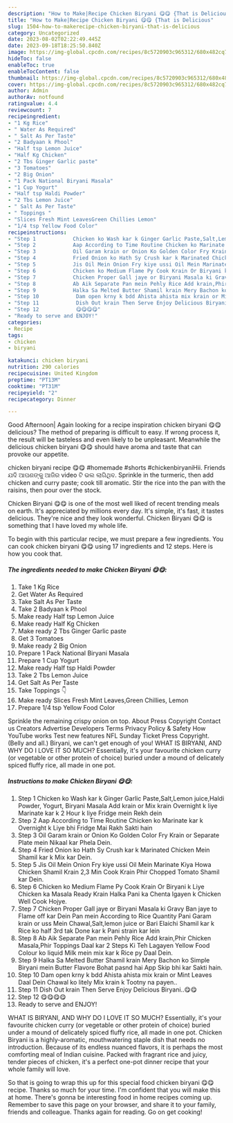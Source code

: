 ```yaml
---
description: "How to Make|Recipe Chicken Biryani 😋😋 {That is Delicious"
title: "How to Make|Recipe Chicken Biryani 😋😋 {That is Delicious"
slug: 1504-how-to-makerecipe-chicken-biryani-that-is-delicious
category: Uncategorized
date: 2023-08-02T02:22:49.445Z
date: 2023-09-18T18:25:50.840Z
image: https://img-global.cpcdn.com/recipes/8c5720903c965312/680x482cq70/chicken-biryani-recipe-main-photo.jpg
hideToc: false
enableToc: true
enableTocContent: false
thumbnail: https://img-global.cpcdn.com/recipes/8c5720903c965312/680x482cq70/chicken-biryani-recipe-main-photo.jpg
cover: https://img-global.cpcdn.com/recipes/8c5720903c965312/680x482cq70/chicken-biryani-recipe-main-photo.jpg
author: Admin
authorAv: notfound
ratingvalue: 4.4
reviewcount: 7
recipeingredient:
- "1 Kg Rice"
- " Water As Required"
- " Salt As Per Taste"
- "2 Badyaan k Phool"
- "Half tsp Lemon Juice"
- "Half Kg Chicken"
- "2 Tbs Ginger Garlic paste"
- "3 Tomatoes"
- "2 Big Onion"
- "1 Pack National Biryani Masala"
- "1 Cup Yogurt"
- "Half tsp Haldi Powder"
- "2 Tbs Lemon Juice"
- " Salt As Per Taste"
- " Toppings "
- "Slices Fresh Mint LeavesGreen Chillies Lemon"
- "1/4 tsp Yellow Food Color"
recipeinstructions:
- "Step 1            Chicken ko Wash kar k Ginger Garlic Paste,Salt,Lemon juice,Haldi Powder, Yogurt, Biryani Masala Add krain or Mix krain Overnight k liye Marinate kar k 2 Hour k liye Fridge mein Rekh dein"
- "Step 2            Aap According to Time Routine Chicken ko Marinate kar k Overnight k Liye bhi Fridge Mai Rakh Sakti hain"
- "Step 3            Oil Garam krain or Onion Ko Golden Color Fry Krain or Separate Plate mein Nikaal kar Phela Dein."
- "Step 4            Fried Onion ko Hath Sy Crush kar k Marinated Chicken Mein Shamil kar k Mix kar Dein."
- "Step 5            Jis Oil Mein Onion Fry kiye ussi Oil Mein Marinate Kiya Howa Chicken Shamil Krain 2,3 Min Cook Krain Phir Chopped Tomato Shamil kar Dein."
- "Step 6            Chicken ko Medium Flame Py Cook Krain Or Biryani k Liye Chicken ka Masala Ready Krain Halka Pani ka Chenta lgayen k Chicken Well Cook Hojye."
- "Step 7            Chicken Proper Gall jaye or Biryani Masala ki Gravy Ban jaye to Flame off kar Dein Pan mein According to Rice Quantity Pani Garam krain or uss Mein Chawal,Salt,lemon juice or Bari Elaichi Shamil kar k Rice ko half 3rd tak Done kar k Pani strain kar lein"
- "Step 8            Ab Aik Separate Pan mein Pehly Rice Add krain,Phir Chicken Masala,Phir Toppings Daal kar 2 Steps Ki Teh Lagayen Yellow Food Colour ko liquid Milk mein mix kar k Rice py Daal Dein."
- "Step 9            Halka Sa Melted Butter Shamil krain Mery Bachon ko Simple Biryani mein Butter Flavore Bohat pasnd hai App Skip bhi kar Sakti hain."
- "Step 10            Dam open krny k bdd Ahista ahista mix krain or Mint Leaves Daal Dein Chawal ko litely Mix krain k Tootny na payen.."
- "Step 11            Dish Out krain Then Serve Enjoy Delicious Biryani..😋😋"
- "Step 12            😋😋😋😋"
- "Ready to serve and ENJOY!"
categories:
- Recipe
tags:
- chicken
- biryani

katakunci: chicken biryani 
nutrition: 290 calories
recipecuisine: United Kingdom
preptime: "PT13M"
cooktime: "PT31M"
recipeyield: "2"
recipecategory: Dinner

---
```



Good Afternoon| Again looking for a recipe inspiration chicken biryani 😋😋 delicious? The method of preparing is difficult to easy. If wrong process it, the result will be tasteless and even likely to be unpleasant. Meanwhile the delicious chicken biryani 😋😋 should have aroma and taste that can provoke our appetite.





chicken biryani recipe 😋😋 #homemade #shorts #chickenbiryaniHii. Friends ଯଦି ଆପଣଙ୍କୁ ଆଜିର video ଟି ଭଲ ଲାଗିଥିବ. Sprinkle in the turmeric, then add chicken and curry paste; cook till aromatic. Stir the rice into the pan with the raisins, then pour over the stock.

Chicken Biryani 😋😋 is one of the most well liked of recent trending meals on earth. It's appreciated by millions every day. It's simple, it's fast, it tastes delicious. They're nice and they look wonderful. Chicken Biryani 😋😋 is something that I have loved my whole life.


To begin with this particular recipe, we must prepare a few ingredients. You can cook chicken biryani 😋😋 using 17 ingredients and 12 steps. Here is how you cook that.

<!--inarticleads1-->

##### The ingredients needed to make Chicken Biryani 😋😋:

1. Take 1 Kg Rice
1. Get  Water As Required
1. Take  Salt As Per Taste
1. Take 2 Badyaan k Phool
1. Make ready Half tsp Lemon Juice
1. Make ready Half Kg Chicken
1. Make ready 2 Tbs Ginger Garlic paste
1. Get 3 Tomatoes
1. Make ready 2 Big Onion
1. Prepare 1 Pack National Biryani Masala
1. Prepare 1 Cup Yogurt
1. Make ready Half tsp Haldi Powder
1. Take 2 Tbs Lemon Juice
1. Get  Salt As Per Taste
1. Take  Toppings 👇
1. Make ready Slices Fresh Mint Leaves,Green Chillies, Lemon
1. Prepare 1/4 tsp Yellow Food Color


Sprinkle the remaining crispy onion on top. About Press Copyright Contact us Creators Advertise Developers Terms Privacy Policy &amp; Safety How YouTube works Test new features NFL Sunday Ticket Press Copyright. (Belly and all.) Biryani, we can&#39;t get enough of you! WHAT IS BIRYANI, AND WHY DO I LOVE IT SO MUCH? Essentially, it&#39;s your favourite chicken curry (or vegetable or other protein of choice) buried under a mound of delicately spiced fluffy rice, all made in one pot. 

<!--inarticleads2-->

##### Instructions to make Chicken Biryani 😋😋:

1. Step 1            Chicken ko Wash kar k Ginger Garlic Paste,Salt,Lemon juice,Haldi Powder, Yogurt, Biryani Masala Add krain or Mix krain Overnight k liye Marinate kar k 2 Hour k liye Fridge mein Rekh dein
1. Step 2            Aap According to Time Routine Chicken ko Marinate kar k Overnight k Liye bhi Fridge Mai Rakh Sakti hain
1. Step 3            Oil Garam krain or Onion Ko Golden Color Fry Krain or Separate Plate mein Nikaal kar Phela Dein.
1. Step 4            Fried Onion ko Hath Sy Crush kar k Marinated Chicken Mein Shamil kar k Mix kar Dein.
1. Step 5            Jis Oil Mein Onion Fry kiye ussi Oil Mein Marinate Kiya Howa Chicken Shamil Krain 2,3 Min Cook Krain Phir Chopped Tomato Shamil kar Dein.
1. Step 6            Chicken ko Medium Flame Py Cook Krain Or Biryani k Liye Chicken ka Masala Ready Krain Halka Pani ka Chenta lgayen k Chicken Well Cook Hojye.
1. Step 7            Chicken Proper Gall jaye or Biryani Masala ki Gravy Ban jaye to Flame off kar Dein Pan mein According to Rice Quantity Pani Garam krain or uss Mein Chawal,Salt,lemon juice or Bari Elaichi Shamil kar k Rice ko half 3rd tak Done kar k Pani strain kar lein
1. Step 8            Ab Aik Separate Pan mein Pehly Rice Add krain,Phir Chicken Masala,Phir Toppings Daal kar 2 Steps Ki Teh Lagayen Yellow Food Colour ko liquid Milk mein mix kar k Rice py Daal Dein.
1. Step 9            Halka Sa Melted Butter Shamil krain Mery Bachon ko Simple Biryani mein Butter Flavore Bohat pasnd hai App Skip bhi kar Sakti hain.
1. Step 10            Dam open krny k bdd Ahista ahista mix krain or Mint Leaves Daal Dein Chawal ko litely Mix krain k Tootny na payen..
1. Step 11            Dish Out krain Then Serve Enjoy Delicious Biryani..😋😋
1. Step 12            😋😋😋😋
1. Ready to serve and ENJOY!

WHAT IS BIRYANI, AND WHY DO I LOVE IT SO MUCH? Essentially, it&#39;s your favourite chicken curry (or vegetable or other protein of choice) buried under a mound of delicately spiced fluffy rice, all made in one pot. Chicken Biryani is a highly-aromatic, mouthwatering staple dish that needs no introduction. Because of its endless nuanced flavors, it is perhaps the most comforting meal of Indian cuisine. Packed with fragrant rice and juicy, tender pieces of chicken, it&#39;s a perfect one-pot dinner recipe that your whole family will love. 

So that is going to wrap this up for this special food chicken biryani 😋😋 recipe. Thanks so much for your time. I'm confident that you will make this at home. There's gonna be interesting food in home recipes coming up. Remember to save this page on your browser, and share it to your family, friends and colleague. Thanks again for reading. Go on get cooking!
